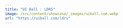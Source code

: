 ```yaml
---
title: "UI Ball : LDRS"
image: /src/content/showcase/_images/uiball.com.webp
url: "https://uiball.com/ldrs"
---
```

